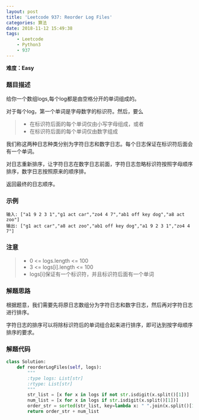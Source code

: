 ```yaml
---
layout: post
title: 'Leetcode 937: Reorder Log Files'
categories: 算法
date: 2018-11-12 15:49:38
tags:
    - Leetcode
    - Python3
    - 937
---
```

**难度：Easy**
### 题目描述
给你一个数组logs,每个log都是由空格分开的单词组成的。

对于每个log，第一个单词是字母数字的标识符。然后，要么
> * 在标识符后面的每个单词仅由小写字母组成，或者
> * 在标识符后面的每个单词仅由数字组成

我们称这两种日志种类分别为字符日志和数字日志。每个日志保证在标识符后面会有一个单词。

对日志重新排序，让字符日志在数字日志前面，字符日志忽略标识符按照字母顺序排序，数字日志按照原来的顺序排。

返回最终的日志顺序。

<!--more-->

### 示例
```shell
输入: ["a1 9 2 3 1","g1 act car","zo4 4 7","ab1 off key dog","a8 act zoo"]
输出: ["g1 act car","a8 act zoo","ab1 off key dog","a1 9 2 3 1","zo4 4 7"]
```

### 注意
> * 0 <= logs.length <= 100
> * 3 <= logs[i].length <= 100
> * logs[i]保证有一个标识符，并且标识符后面有一个单词

### 解题思路
根据题意，我们需要先将原日志数组分为字符日志和数字日志，然后再对字符日志进行排序。

字符日志的排序可以将除标识符后的单词组合起来进行排序，即可达到按字母顺序排序的要求。

### 解题代码
```python
class Solution:
    def reorderLogFiles(self, logs):
        """
        :type logs: List[str]
        :rtype: List[str]
        """
        str_list = [x for x in logs if not str.isdigit(x.split()[1])]
        num_list = [x for x in logs if str.isdigit(x.split()[1])]
        order_str = sorted(str_list, key=lambda x: " ".join(x.split()[1:]))
        return order_str + num_list
```
